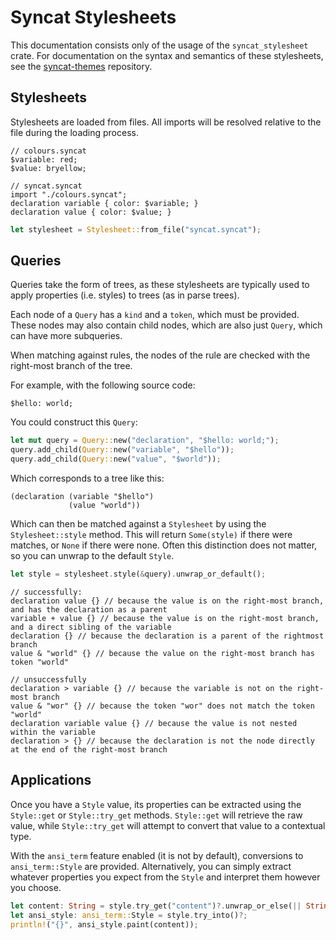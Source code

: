 [Tree-sitter]: https://github.com/tree-sitter/tree-sitter
[syncat-themes]: https://github.com/foxfriends/syncat-themes

# Syncat Stylesheets

This documentation consists only of the usage of the `syncat_stylesheet` crate.
For documentation on the syntax and semantics of these stylesheets, see the 
[syncat-themes][] repository.

## Stylesheets

Stylesheets are loaded from files. All imports will be resolved relative to the file
during the loading process.

```syncat
// colours.syncat
$variable: red;
$value: bryellow;

// syncat.syncat
import "./colours.syncat";
declaration variable { color: $variable; }
declaration value { color: $value; }
```

```rust
let stylesheet = Stylesheet::from_file("syncat.syncat");
```

## Queries

Queries take the form of trees, as these stylesheets are typically used to apply 
properties (i.e. styles) to trees (as in parse trees).

Each node of a `Query` has a `kind` and a `token`, which must be provided. These 
nodes may also contain child nodes, which are also just `Query`, which can have 
more subqueries.

When matching against rules, the nodes of the rule are checked with the right-most 
branch of the tree.

For example, with the following source code:

```syncat
$hello: world;
```

You could construct this `Query`:

```rust
let mut query = Query::new("declaration", "$hello: world;");
query.add_child(Query::new("variable", "$hello"));
query.add_child(Query::new("value", "$world"));
```

Which corresponds to a tree like this:

```
(declaration (variable "$hello")
             (value "world"))
```

Which can then be matched against a `Stylesheet` by using the `Stylesheet::style` method.
This will return `Some(style)` if there were matches, or `None` if there were
none. Often this distinction does not matter, so you can unwrap to the default
`Style`.

```rust
let style = stylesheet.style(&query).unwrap_or_default();
```

```syncat
// successfully:
declaration value {} // because the value is on the right-most branch, and has the declaration as a parent
variable + value {} // because the value is on the right-most branch, and a direct sibling of the variable
declaration {} // because the declaration is a parent of the rightmost branch
value & "world" {} // because the value on the right-most branch has token "world"

// unsuccessfully
declaration > variable {} // because the variable is not on the right-most branch
value & "wor" {} // because the token "wor" does not match the token "world"
declaration variable value {} // because the value is not nested within the variable
declaration > {} // because the declaration is not the node directly at the end of the right-most branch
```

## Applications

Once you have a `Style` value, its properties can be extracted using the `Style::get` 
or `Style::try_get` methods. `Style::get` will retrieve the raw value, while `Style::try_get`
will attempt to convert that value to a contextual type.

With the `ansi_term` feature enabled (it is not by default), conversions to
`ansi_term::Style` are provided. Alternatively, you can simply extract whatever
properties you expect from the `Style` and interpret them however you choose.

```rust
let content: String = style.try_get("content")?.unwrap_or_else(|| String::from("hello world"));
let ansi_style: ansi_term::Style = style.try_into()?;
println!("{}", ansi_style.paint(content));
```
